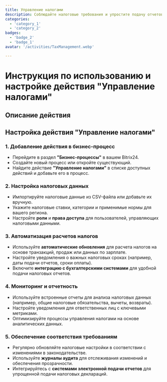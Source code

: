 ```yaml
---
title: Управление налогами
description: Соблюдайте налоговые требования и упростите подачу отчетов.
categories: 
  - 'category_1'
  - 'category_2'
badges: 
  - 'badge_2'
  - 'badge_1'
avatar: '/activities/TaxManagement.webp'

---
```

# Инструкция по использованию и настройке действия "Управление налогами"

## Описание действия

## **Настройка действия "Управление налогами"**

### 1. Добавление действия в бизнес-процесс
- Перейдите в раздел **"Бизнес-процессы"** в вашем Bitrix24.
- Создайте новый процесс или откройте существующий.
- Найдите действие **"Управление налогами"** в списке доступных действий и добавьте его в процесс.

### 2. Настройка налоговых данных
- Импортируйте налоговые данные из CSV-файла или добавьте их вручную.
- Укажите налоговые ставки, категории и применимые нормы для вашего региона.
- Настройте **роли** и **права доступа** для пользователей, управляющих налоговыми данными.

### 3. Автоматизация расчетов налогов
- Используйте **автоматические обновления** для расчета налогов на основе транзакций, продаж или данных по зарплате.
- Настройте уведомления о важных налоговых сроках (например, даты подачи отчетов, сроки оплаты).
- Включите **интеграцию с бухгалтерскими системами** для удобной подачи налоговых отчетов.

### 4. Мониторинг и отчетность
- Используйте встроенные отчеты для анализа налоговых данных (например, общие налоговые обязательства, вычеты, возвраты).
- Настройте уведомления для ответственных лиц с ключевыми метриками.
- Оптимизируйте процессы управления налогами на основе аналитических данных.

### 5. Обеспечение соответствия требованиям
- Регулярно обновляйте налоговые настройки в соответствии с изменениями в законодательстве.
- Используйте **журналы аудита** для отслеживания изменений и обеспечения прозрачности.
- Интегрируйтесь с **системами электронной подачи отчетов** для упрощенной подачи налоговых деклараций.